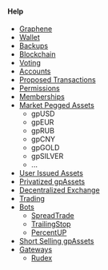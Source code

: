 #### Help

 * [Graphene](introduction/graphene.md)
 * [Wallet](introduction/wallets.md)
 * [Backups](introduction/backups.md)
 * [Blockchain](introduction/blockchain.md)
 * [Voting](voting.md)
 * [Accounts](accounts/general.md)
 * [Proposed Transactions](accounts/proposed.md)
 * [Permissions](accounts/permissions.md)
 * [Memberships](accounts/membership.md)
 * [Market Pegged Assets](assets/mpa.md)
    * gpUSD
    * gpEUR
    * gpRUB
    * gpCNY
    * gpGOLD
    * gpSILVER
    * ...
 * [User Issued Assets](assets/uia.md)
 * [Privatized gpAssets](assets/privbitassets.md)
 * [Decentralized Exchange](dex/introduction.md)
 * [Trading](dex/trading.md)
 * [Bots](bots/introduction.md)
     - [SpreadTrade ](bots/spread.md)
     - [TrailingStop](bots/trailing.md)
     - [PercentUP ](bots/percent-up.md)
 * [Short Selling gpAssets](dex/shorting.md)
 * [Gateways](gateways/introduction.md)
    * [Rudex](gateways/rudex.md)

